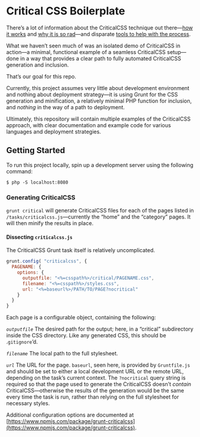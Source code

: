 # Critical CSS Boilerplate
There’s a lot of information about the CriticalCSS technique out there—[how it works](https://www.smashingmagazine.com/2015/08/understanding-critical-css/) and [why it is so rad](https://www.filamentgroup.com/lab/performance-rwd.html)—and disparate [tools to help with the process](https://github.com/addyosmani/critical).

What we haven’t seen much of was an isolated demo of CriticalCSS in action—a minimal, functional example of a seamless CriticalCSS setup—done in a way that provides a clear path to fully automated CriticalCSS generation and inclusion.

That’s our goal for this repo.

Currently, this project assumes very little about development environment and nothing about deployment strategy—it is using Grunt for the CSS generation and minification, a relatively minimal PHP function for inclusion, and _nothing_ in the way of a path to deployment.

Ultimately, this repository will contain multiple examples of the CriticalCSS approach, with clear documentation and example code for various languages and deployment strategies.

## Getting Started

To run this project locally, spin up a development server using the following command:

```shell
$ php -S localhost:8080
```

### Generating CriticalCSS

`grunt critical` will generate CriticalCSS files for each of the pages listed in `/tasks/criticalcss.js`—currently the “home” and the “category” pages. It will then minify the results in place.

#### Dissecting `criticalcss.js`

The CriticalCSS Grunt task itself is relatively uncomplicated. 

```javascript
grunt.config( "criticalcss", {
  PAGENAME: {
    options: {
      outputfile: "<%=csspath%>/critical/PAGENAME.css",
      filename: "<%=csspath%>/styles.css",
      url: "<%=baseurl%>/PATH/TO/PAGE?nocritical"
    }
  }
}
```

Each page is a configurable object, containing the following:

*`outputfile`*
The desired path for the output; here, in a “critical” subdirectory inside the CSS directory. Like any generated CSS, this should be .`gitignore`’d.

*`filename`*
The local path to the full stylesheet.

*`url`*
The URL for the page. `baseurl`, seen here, is provided by `Gruntfile.js` and should be set to either a local development URL or the remote URL, depending on the task’s current context. The `?nocritical` query string is required so that the page used to generate the CriticalCSS doesn’t _contain_ CriticalCSS—otherwise the results of the generation would be the same every time the task is run, rather than relying on the full stylesheet for necessary styles.

Additional configuration options are documented at [https://www.npmjs.com/package/grunt-criticalcss](https://www.npmjs.com/package/grunt-criticalcss).